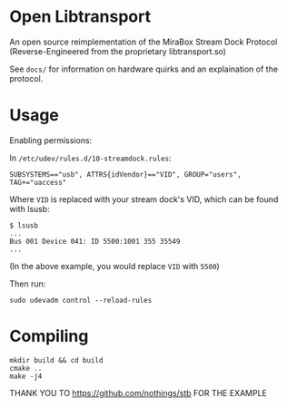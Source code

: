 # Open Libtransport
An open source reimplementation of the MiraBox Stream Dock Protocol (Reverse-Engineered from the proprietary libtransport.so)

See `docs/` for information on hardware quirks and an explaination of the protocol.

# Usage

Enabling permissions:

In `/etc/udev/rules.d/10-streamdock.rules`:
```
SUBSYSTEMS=="usb", ATTRS{idVendor}=="VID", GROUP="users", TAG+="uaccess"
```
Where `VID` is replaced with your stream dock's VID, which can be found with lsusb:
```
$ lsusb
...
Bus 001 Device 041: ID 5500:1001 355 35549
...
```
(In the above example, you would replace `VID` with `5500`)

Then run:
```
sudo udevadm control --reload-rules 
```

# Compiling

```
mkdir build && cd build
cmake ..
make -j4
```



THANK YOU TO https://github.com/nothings/stb FOR THE EXAMPLE
